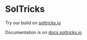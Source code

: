 # SolTricks

Try our bulid on [soltricks.io](https://soltricks.io)

Documentation is on [docs.soltricks.io](https://docs.soltricks.io)
